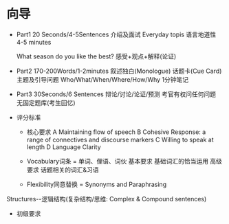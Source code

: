 # 向导

- Part1
    20 Seconds/4-5Sentences
    介绍及面试
    Everyday topis
    语言地道性
    4-5 minutes
   
    What season do you like the best?
    感受+观点+解释(论证)

- Part2
    170-200Words/1-2minutes
    叙述独白(Monologue)
    话题卡(Cue Card)
    主题及引导问题
    Who/What/When/Where/How/Why
    1分钟笔记

- Part3
    30Seconds/6 Sentences
    辩论/讨论/论证/预测
    考官有权问任何问题
    无固定题库(考生回忆)

- 评分标准
    - 核心要求
    A Maintaining flow of speech
    B Cohesive Response: a range of connectives and discourse markers
    C Willing to speak at length
    D Language Clarity

    - Vocabulary词条 = 单词、俚语、词伙
    基本要求 基础词汇的恰当运用
    高级要求 话题相关的词汇&习语

    - Flexibility同意替换 = Synonyms and Paraphrasing

Structures--逻辑结构(复杂结构/思维: Complex & Compound sentences)
- 初级要求
